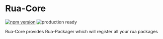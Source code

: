 # Rua-Core
[![npm version](https://badge.fury.io/js/rua-core.svg)](https://badge.fury.io/js/rua-core)
![production ready](https://img.shields.io/badge/production--ready-YES-brightgreen.svg)

Rua-Core provides Rua-Packager which will register all your rua packages